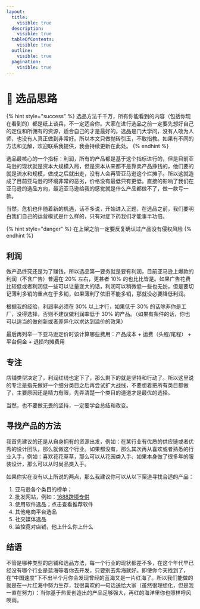 ```yaml
---
layout:
  title:
    visible: true
  description:
    visible: true
  tableOfContents:
    visible: true
  outline:
    visible: true
  pagination:
    visible: true
---
```


# 🌴 选品思路

{% hint style="success" %}
选品方法千千万，所有你能看到的内容（包括你现在看到的）都是纸上谈兵，不一定适合你。大家在进行选品之前一定要先想好自己的定位和所佣有的资源，适合自己的才是最好的。选品是门大学问，没有人敢为人师，也没有人真正做到非常好。所以本文只做抛砖引玉，不敢指教。如果有不同的方法和见解，欢迎联系我提供，我会持续更新在此处。
{% endhint %}

选品最核心的一个指标：利润，所有的产品都是基于这个指标进行的，但是目前亚马逊的现状就是资本大规模入局，但是资本从来都不是靠卖产品挣钱的，他们要的就是流水和规模，做成之后就出走，没有人会再管亚马逊这个烂摊子。所以这就造成了目前亚马逊的环境非常的恶劣，价格没有最低只有更低。直接的影响了我们在亚马逊的选品方向，最近亚马逊给我的感觉就是什么产品都做不了，做一款亏一款。&#x20;

当然，危机也伴随着新的机遇，话不多说，开始进入正题，在选品之前，我们要明白我们自己的运营模式是什么样的，只有对症下药我们才能事半功倍。

{% hint style="danger" %}
在上架之前一定要反复确认过产品没有侵权风险
{% endhint %}

## 利润

做产品终究还是为了赚钱，所以选品第一要务就是要有利润，目前亚马逊上爆款的利润（不含广告）普遍在 20% 左右，更甚者 10% 的也比比皆是。如果广告花费比较低或者利润低一些可以让量变大的话，利润可以稍微低一些也无妨，但是要切记薄利多销的重点在于多销，如果薄利了依旧不能多销，那就没必要降低利润。

根据我的经验，利润率必须在 30% 以上才行，如果低于 30% 的话除非你是工厂，没得选择，否则不建议做利润率低于 30% 的产品。（如果有条件的话，你也可以适当的做创新或者差异化以求达到溢价的效果）

最后再列举一下亚马逊定价时该计算哪些费用：产品成本 + 运费（头程/尾程） + 平台佣金 + 退损均摊费用

## 专注

店铺类型决定了，利润红线也定下了，那么剩下的就是坚持和行动了。所以这里说的专注是指先做好一个细分类目之后再尝试扩大战线，不要想着把所有类目都做了，主要原因还是精力有限，先弄清楚一个类目的道道才是最优的选择。

当然，也不要做无畏的坚持，一定要学会总结和改变。

## 寻找产品的方法

我首先建议的还是从自身拥有的资源出发，例如：在某行业有优质的供应链或者优秀的设计团队，那么就做这个行业。如果都没有，那么其次再从喜欢或者熟悉的行业入手，例如：喜欢花花草草，那么可以从花园类入手、如果本身做了很多年的服装设计，那么可以从时尚品类入手。

如果你实在没有以上所说的两点，那么我建议你可以从以下渠道寻找合适的产品：

1. 亚马逊各个类目的榜单；
2. 批发网站，例如：[1688跨境专供](https://sale.1688.com/sale/kuajing/global/index.html?spm=a260k.dacugeneral.home2019scene.d3.663335e4VrTSwr&\_\_pageId\_\_=188249\&cms\_id=188249\&wh\_pha=true#/home)
3. 使用软件选品；点击查看推荐软件
4. 其他电商平台选品
5. 社交媒体选品
6. 监控竟对店铺，他上什么你上什么

## 结语

不管是哪种类型的店铺和选品方法，每一个行业的现状都差不多，在这个年代早已经没有哪个行业是蓝海等着你去开发，只要别去紫海就好。即使你今天找到了，在“中国速度”下不出半个月你会发现曾经的蓝海又是一片红海了。所以我们能做的就是在一片红海中努力生存，我很喜欢的一句话送给大家（虽然很理想化，但是我一直在努力）：当你基于热爱创造出的产品足够强大，再红的海洋里你也照样呼风唤雨。
